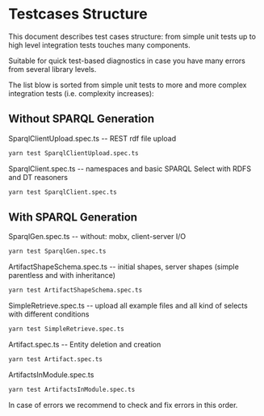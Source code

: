 
# Testcases Structure

This document describes test cases structure: from simple unit tests up to high level integration tests touches many components.

Suitable for quick test-based diagnostics in case you have many errors from several library levels.

The list blow is sorted from simple unit tests to more and more complex integration tests (i.e. complexity increases):

## Without SPARQL Generation
SparqlClientUpload.spec.ts -- REST rdf file upload
```bash
yarn test SparqlClientUpload.spec.ts
```
SparqlClient.spec.ts -- namespaces and basic SPARQL Select with RDFS and DT reasoners
```bash
yarn test SparqlClient.spec.ts
```

## With SPARQL Generation
SparqlGen.spec.ts -- without: mobx, client-server I/O
```bash
yarn test SparqlGen.spec.ts
```
ArtifactShapeSchema.spec.ts -- initial shapes, server shapes (simple parentless and with inheritance)
```bash
yarn test ArtifactShapeSchema.spec.ts
```
SimpleRetrieve.spec.ts -- upload all example files and all kind of selects with different conditions
```bash
yarn test SimpleRetrieve.spec.ts
```
Artifact.spec.ts -- Entity deletion and creation
```bash
yarn test Artifact.spec.ts
```
ArtifactsInModule.spec.ts
```bash
yarn test ArtifactsInModule.spec.ts
```

In case of errors we recommend to check and fix errors in this order.
